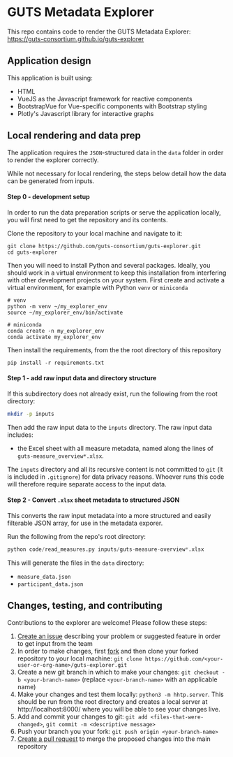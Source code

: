 # GUTS Metadata Explorer

This repo contains code to render the GUTS Metadata Explorer: https://guts-consortium.github.io/guts-explorer

## Application design

This application is built using:
- HTML
- VueJS as the Javascript framework for reactive components
- BootstrapVue for Vue-specific components with Bootstrap styling
- Plotly's Javascript library for interactive graphs

## Local rendering and data prep

The application requires the `JSON`-structured data in the `data` folder in order to render the explorer correctly.

While not necessary for local rendering, the steps below detail how the data can be generated from inputs.

#### Step 0 - development setup

In order to run the data preparation scripts or serve the application locally, you will first need to get the repository and its contents.

Clone the repository to your local machine and navigate to it:

```
git clone https://github.com/guts-consortium/guts-explorer.git
cd guts-explorer
```

Then you will need to install Python and several packages. Ideally, you should work in a virtual
environment to keep this installation from interfering with other development projects on your system.
First create and activate a virtual environment, for example with Python `venv` or `miniconda`

```
# venv
python -m venv ~/my_explorer_env
source ~/my_explorer_env/bin/activate

# miniconda
conda create -n my_explorer_env
conda activate my_explorer_env
```

Then install the requirements, from the the root directory of this repository
```
pip install -r requirements.txt
```

#### Step 1 - add raw input data and directory structure

If this subdirectory does not already exist, run the following from the root directory:

```bash
mkdir -p inputs
```

Then add the raw input data to the `inputs` directory. The raw input data includes:
- the Excel sheet with all measure metadata, named along the lines of `guts-measure_overview*.xlsx`.

The `inputs` directory and all its recursive content is not committed to `git` (it is included in `.gitignore`) for data privacy reasons. Whoever runs this code will therefore require separate access to the input data.

#### Step 2 - Convert `.xlsx` sheet metadata to structured JSON

This converts the raw input metadata into a more structured and easily filterable JSON array, for use in the metadata exporer.

Run the following from the repo's root directory:

```python
python code/read_measures.py inputs/guts-measure-overview*.xlsx
```

This will generate the files in the `data` directory:
- `measure_data.json`
- `participant_data.json`

## Changes, testing, and contributing

Contributions to the explorer are welcome! Please follow these steps:

1. [Create an issue](https://github.com/guts-consortium/guts-explorer/issues) describing your problem or suggested feature in order to get input from the team
2. In order to make changes, first [fork](https://github.com/guts-consortium/guts-explorer/fork) and then clone your forked repository to your local machine: `git clone https://github.com/<your-user-or-org-name>/guts-explorer.git`
3. Create a new git branch in which to make your changes: `git checkout -b <your-branch-name>` (replace `<your-branch-name>` with an applicable name)
4. Make your changes and test them locally: `python3 -m hhtp.server`. This should be run from the root directory and creates a local server at http://localhost:8000/ where you will be able to see your changes live.
5. Add and commit your changes to git: `git add <files-that-were-changed>`,  `git commit -m <descriptive message>`
6. Push your branch you your fork: `git push origin <your-branch-name>`
7. [Create a pull request](https://docs.github.com/en/pull-requests/collaborating-with-pull-requests/proposing-changes-to-your-work-with-pull-requests/creating-a-pull-request) to merge the proposed changes into the main repository